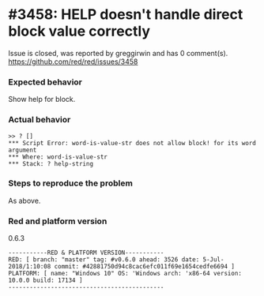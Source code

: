 
#3458: HELP doesn't handle direct block value correctly
================================================================================
Issue is closed, was reported by greggirwin and has 0 comment(s).
<https://github.com/red/red/issues/3458>

### Expected behavior

Show help for block.

### Actual behavior
```
>> ? []
*** Script Error: word-is-value-str does not allow block! for its word argument
*** Where: word-is-value-str
*** Stack: ? help-string  
```

### Steps to reproduce the problem

As above.

### Red and platform version

0.6.3
```
-----------RED & PLATFORM VERSION----------- 
RED: [ branch: "master" tag: #v0.6.0 ahead: 3526 date: 5-Jul-2018/1:10:08 commit: #42881750d94c8cac6efc011f69e1654cedfe6694 ]
PLATFORM: [ name: "Windows 10" OS: 'Windows arch: 'x86-64 version: 10.0.0 build: 17134 ]
--------------------------------------------
```


